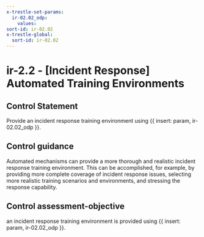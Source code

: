 ```yaml
---
x-trestle-set-params:
  ir-02.02_odp:
    values:
sort-id: ir-02.02
x-trestle-global:
  sort-id: ir-02.02
---
```


# ir-2.2 - \[Incident Response\] Automated Training Environments

## Control Statement

Provide an incident response training environment using {{ insert: param, ir-02.02_odp }}.

## Control guidance

Automated mechanisms can provide a more thorough and realistic incident response training environment. This can be accomplished, for example, by providing more complete coverage of incident response issues, selecting more realistic training scenarios and environments, and stressing the response capability.

## Control assessment-objective

an incident response training environment is provided using {{ insert: param, ir-02.02_odp }}.
